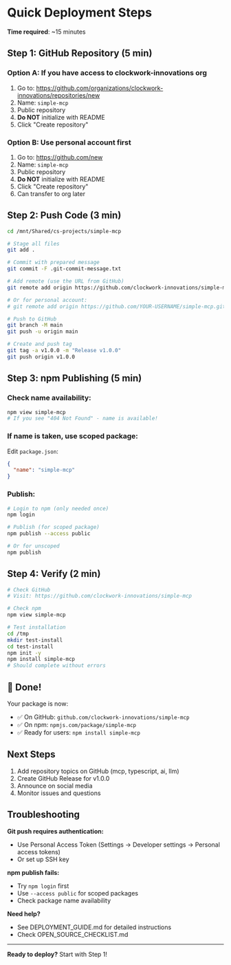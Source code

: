 # Quick Deployment Steps

**Time required**: ~15 minutes

## Step 1: GitHub Repository (5 min)

### Option A: If you have access to clockwork-innovations org

1. Go to: https://github.com/organizations/clockwork-innovations/repositories/new
2. Name: `simple-mcp`
3. Public repository
4. **Do NOT** initialize with README
5. Click "Create repository"

### Option B: Use personal account first

1. Go to: https://github.com/new
2. Name: `simple-mcp`
3. Public repository
4. **Do NOT** initialize with README
5. Click "Create repository"
6. Can transfer to org later

## Step 2: Push Code (3 min)

```bash
cd /mnt/Shared/cs-projects/simple-mcp

# Stage all files
git add .

# Commit with prepared message
git commit -F .git-commit-message.txt

# Add remote (use the URL from GitHub)
git remote add origin https://github.com/clockwork-innovations/simple-mcp.git

# Or for personal account:
# git remote add origin https://github.com/YOUR-USERNAME/simple-mcp.git

# Push to GitHub
git branch -M main
git push -u origin main

# Create and push tag
git tag -a v1.0.0 -m "Release v1.0.0"
git push origin v1.0.0
```

## Step 3: npm Publishing (5 min)

### Check name availability:
```bash
npm view simple-mcp
# If you see "404 Not Found" - name is available!
```

### If name is taken, use scoped package:

Edit `package.json`:
```json
{
  "name": "simple-mcp"
}
```

### Publish:
```bash
# Login to npm (only needed once)
npm login

# Publish (for scoped package)
npm publish --access public

# Or for unscoped
npm publish
```

## Step 4: Verify (2 min)

```bash
# Check GitHub
# Visit: https://github.com/clockwork-innovations/simple-mcp

# Check npm
npm view simple-mcp

# Test installation
cd /tmp
mkdir test-install
cd test-install
npm init -y
npm install simple-mcp
# Should complete without errors
```

## 🎉 Done!

Your package is now:
- ✅ On GitHub: `github.com/clockwork-innovations/simple-mcp`
- ✅ On npm: `npmjs.com/package/simple-mcp`
- ✅ Ready for users: `npm install simple-mcp`

## Next Steps

1. Add repository topics on GitHub (mcp, typescript, ai, llm)
2. Create GitHub Release for v1.0.0
3. Announce on social media
4. Monitor issues and questions

## Troubleshooting

**Git push requires authentication:**
- Use Personal Access Token (Settings → Developer settings → Personal access tokens)
- Or set up SSH key

**npm publish fails:**
- Try `npm login` first
- Use `--access public` for scoped packages
- Check package name availability

**Need help?**
- See DEPLOYMENT_GUIDE.md for detailed instructions
- Check OPEN_SOURCE_CHECKLIST.md

---

**Ready to deploy?** Start with Step 1!
